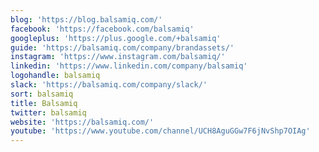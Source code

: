```yaml
---
blog: 'https://blog.balsamiq.com/'
facebook: 'https://facebook.com/balsamiq'
googleplus: 'https://plus.google.com/+balsamiq'
guide: 'https://balsamiq.com/company/brandassets/'
instagram: 'https://www.instagram.com/balsamiq/'
linkedin: 'https://www.linkedin.com/company/balsamiq'
logohandle: balsamiq
slack: 'https://balsamiq.com/company/slack/'
sort: balsamiq
title: Balsamiq
twitter: balsamiq
website: 'https://balsamiq.com/'
youtube: 'https://www.youtube.com/channel/UCH8AguGGw7F6jNvShp7OIAg'
---
```

